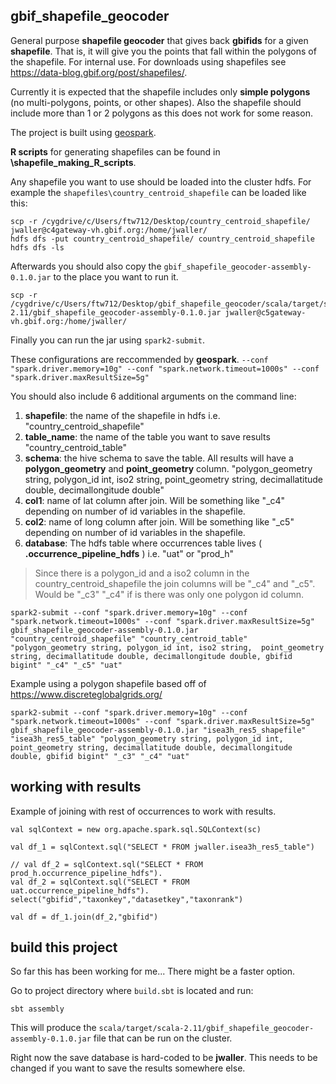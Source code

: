 ## gbif_shapefile_geocoder

General purpose **shapefile geocoder** that gives back **gbifids** for a given **shapefile**. That is, it will give you the points that fall within the polygons of the shapefile. For internal use. For downloads using shapefiles see https://data-blog.gbif.org/post/shapefiles/. 

Currently it is expected that the shapefile includes only **simple polygons** (no multi-polygons, points, or other shapes). Also the shapefile should include more than 1 or 2 polygons as this does not work for some reason.   

The project is built using [geospark](http://geospark.datasyslab.org/). 

**R scripts** for generating shapefiles can be found in **\shapefile_making_R_scripts**.

Any shapefile you want to use should be loaded into the cluster hdfs. For example the `shapefiles\country_centroid_shapefile` can be loaded like this: 

```
scp -r /cygdrive/c/Users/ftw712/Desktop/country_centroid_shapefile/ jwaller@c4gateway-vh.gbif.org:/home/jwaller/
hdfs dfs -put country_centroid_shapefile/ country_centroid_shapefile
hdfs dfs -ls 
```

Afterwards you should also copy the `gbif_shapefile_geocoder-assembly-0.1.0.jar` to the place you want to run it. 

```
scp -r /cygdrive/c/Users/ftw712/Desktop/gbif_shapefile_geocoder/scala/target/scala-2.11/gbif_shapefile_geocoder-assembly-0.1.0.jar jwaller@c5gateway-vh.gbif.org:/home/jwaller/
```

Finally you can run the jar using `spark2-submit`. 

These configurations are reccommended by **geospark**. `--conf "spark.driver.memory=10g" --conf "spark.network.timeout=1000s" --conf "spark.driver.maxResultSize=5g"`

You should also include 6 additional arguments on the command line: 

1. **shapefile**: the name of the shapefile in hdfs i.e. "country_centroid_shapefile" 
2. **table_name**: the name of the table you want to save results "country_centroid_table" 
3. **schema**: the hive schema to save the table. All results will have a **polygon_geometry** and **point_geometry** column. "polygon_geometry string, polygon_id int, iso2 string,  point_geometry string,  decimallatitude double, decimallongitude double" 
4. **col1**: name of lat column after join. Will be something like "_c4" depending on number of id variables in the shapefile. 
5. **col2**: name of long column after join. Will be something like "_c5" depending on number of id variables in the shapefile.
6. **database**:  The hdfs table where occurrences table lives ( **.occurrence_pipeline_hdfs** ) i.e. "uat" or "prod_h"

> Since there is a polygon_id and a iso2 column in the country_centroid_shapefile the join columns will be "_c4" and "_c5". Would be "_c3" "_c4" if is there was only one polygon id column.

```
spark2-submit --conf "spark.driver.memory=10g" --conf "spark.network.timeout=1000s" --conf "spark.driver.maxResultSize=5g" gbif_shapefile_geocoder-assembly-0.1.0.jar "country_centroid_shapefile" "country_centroid_table" "polygon_geometry string, polygon_id int, iso2 string,  point_geometry string, decimallatitude double, decimallongitude double, gbifid bigint" "_c4" "_c5" "uat"
```

Example using a polygon shapefile based off of https://www.discreteglobalgrids.org/

```
spark2-submit --conf "spark.driver.memory=10g" --conf "spark.network.timeout=1000s" --conf "spark.driver.maxResultSize=5g" gbif_shapefile_geocoder-assembly-0.1.0.jar "isea3h_res5_shapefile" "isea3h_res5_table" "polygon_geometry string, polygon_id int,  point_geometry string, decimallatitude double, decimallongitude double, gbifid bigint" "_c3" "_c4" "uat"
```` 

## working with results 

Example of joining with rest of occurrences to work with results. 

```
val sqlContext = new org.apache.spark.sql.SQLContext(sc)

val df_1 = sqlContext.sql("SELECT * FROM jwaller.isea3h_res5_table")

// val df_2 = sqlContext.sql("SELECT * FROM prod_h.occurrence_pipeline_hdfs").
val df_2 = sqlContext.sql("SELECT * FROM uat.occurrence_pipeline_hdfs").
select("gbifid","taxonkey","datasetkey","taxonrank")

val df = df_1.join(df_2,"gbifid")
```


## build this project 

So far this has been working for me... There might be a faster option.

Go to project directory where `build.sbt` is located and run: 

```
sbt assembly 
```

This will produce the `scala/target/scala-2.11/gbif_shapefile_geocoder-assembly-0.1.0.jar` file that can be run on the cluster. 

Right now the save database is hard-coded to be **jwaller**. This needs to be changed if you want to save the results somewhere else. 

